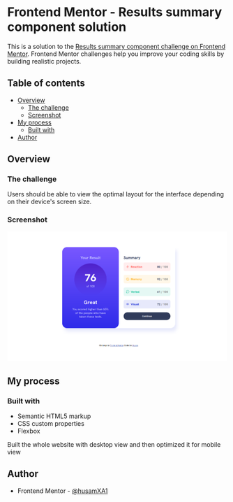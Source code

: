 # Frontend Mentor - Results summary component solution

This is a solution to the [Results summary component challenge on Frontend Mentor](https://www.frontendmentor.io/challenges/results-summary-component-CE_K6s0maV). Frontend Mentor challenges help you improve your coding skills by building realistic projects. 

## Table of contents

- [Overview](#overview)
  - [The challenge](#the-challenge)
  - [Screenshot](#screenshot)
- [My process](#my-process)
  - [Built with](#built-with)
- [Author](#author)
## Overview

### The challenge

Users should be able to view the optimal layout for the interface depending on their device's screen size.

### Screenshot

![](./screenshot.png)

## My process

### Built with

- Semantic HTML5 markup
- CSS custom properties
- Flexbox

Built the whole website with desktop view and then optimized it for mobile view

## Author

- Frontend Mentor - [@husamXA1](https://www.frontendmentor.io/profile/husamXA1)
